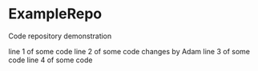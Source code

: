 # ExampleRepo
Code repository demonstration


line 1 of some code
line 2 of some code changes by Adam
line 3 of some code
line 4 of some code
